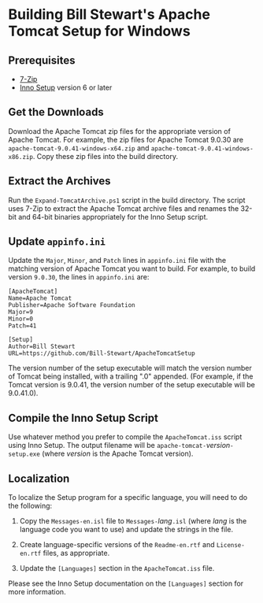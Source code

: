 <!-- omit in toc -->
# Building Bill Stewart's Apache Tomcat Setup for Windows

## Prerequisites

* [7-Zip](https://www.7-zip.org/)
* [Inno Setup](https://www.jrsoftware.org/isinfo.php) version 6 or later

## Get the Downloads

Download the Apache Tomcat zip files for the appropriate version of Apache Tomcat. For example, the zip files for Apache Tomcat 9.0.30 are `apache-tomcat-9.0.41-windows-x64.zip` and `apache-tomcat-9.0.41-windows-x86.zip`. Copy these zip files into the build directory.

## Extract the Archives

Run the `Expand-TomcatArchive.ps1` script in the build directory. The script uses 7-Zip to extract the Apache Tomcat archive files and renames the 32-bit and 64-bit binaries appropriately for the Inno Setup script.

## Update `appinfo.ini`

Update the `Major`, `Minor`, and `Patch` lines in `appinfo.ini` file with the matching version of Apache Tomcat you want to build. For example, to build version `9.0.30`, the lines in `appinfo.ini` are:

    [ApacheTomcat]
    Name=Apache Tomcat
    Publisher=Apache Software Foundation
    Major=9
    Minor=0
    Patch=41

    [Setup]
    Author=Bill Stewart
    URL=https://github.com/Bill-Stewart/ApacheTomcatSetup

The version number of the setup executable will match the version number of Tomcat being installed, with a trailing ".0" appended. (For example, if the Tomcat version is 9.0.41, the version number of the setup executable will be 9.0.41.0).

## Compile the Inno Setup Script

Use whatever method you prefer to compile the `ApacheTomcat.iss` script using Inno Setup. The output filename will be `apache-tomcat-`_version_`-setup.exe` (where _version_ is the Apache Tomcat version).

## Localization

To localize the Setup program for a specific language, you will need to do the following:

1. Copy the `Messages-en.isl` file to `Messages-`_lang_`.isl` (where _lang_ is the language code you want to use) and update the strings in the file.

2. Create language-specific versions of the `Readme-en.rtf` and `License-en.rtf` files, as appropriate.

3. Update the `[Languages]` section in the `ApacheTomcat.iss` file.

Please see the Inno Setup documentation on the `[Languages]` section for more information.
